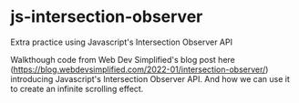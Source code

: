 # js-intersection-observer
Extra practice using Javascript's Intersection Observer API

Walkthough code from Web Dev Simplified's blog post here (https://blog.webdevsimplified.com/2022-01/intersection-observer/) introducing Javascript's Intersection Observer API. And how we can use it to create an infinite scrolling effect.
